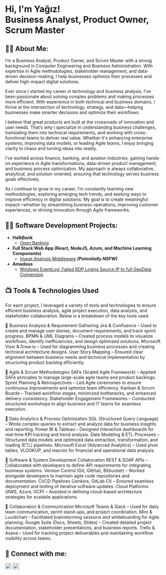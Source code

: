 <h1>Hi, I'm Yağız! <br/>Business Analyst</a>, <a ">Product Owner</a>, <a >Scrum Master</a></h1>
<h2>👨‍💻 About Me:</h2>
I’m a Business Analyst, Product Owner, and Scrum Master with a strong background in Computer Engineering and Business Administration. With expertise in Agile methodologies, stakeholder management, and data-driven decision-making, I help businesses optimize their processes and deliver high-impact digital solutions.

Ever since I started my career in technology and business analysis, I’ve been passionate about solving complex problems and making processes more efficient. With experience in both technical and business domains, I thrive at the intersection of technology, strategy, and data—helping businesses make smarter decisions and optimize their workflows.

I believe that great products are built at the crossroads of innovation and user needs. That’s why I specialize in understanding business challenges, translating them into technical requirements, and working with cross-functional teams to deliver real value. Whether it's enhancing enterprise systems, improving data models, or leading Agile teams, I enjoy bringing clarity to chaos and turning ideas into reality.

I’ve worked across finance, banking, and aviation industries, gaining hands-on experience in Agile transformations, data-driven product management, and business process optimization. My approach is always collaborative, analytical, and solution-oriented, ensuring that technology serves business goals effectively.

As I continue to grow in my career, I’m constantly learning new methodologies, exploring emerging tech trends, and seeking ways to improve efficiency in digital solutions. My goal is to create meaningful impact—whether by streamlining business operations, improving customer experiences, or driving innovation through Agile frameworks.

<h2>👨‍💻 Software Development Projects:</h2>

- <b>HalkBank </b>
  - [Open Banking](https://github.com/yagizgezmen/OpenBanking)
- <b>Full Stack Web App (React, NodeJS, Azure, and Machine Learning Components)</b>
  - [Image Analysis Middleware](https://github.com/joshmadakor1/4chan-Image-Analysis-Middleware-C964) <b><i>(Potentially NSFW)</b></i>
- <b>Amadeus</b>
  - [Windows EventLog: Failed RDP Logins Source IP to full GeoData Conversion](https://github.com/joshmadakor1/Sentinel-Lab)
<h2>📺 Tools & Technologies Used</h2>
For each project, I leveraged a variety of tools and technologies to ensure efficient business analysis, agile project execution, data analysis, and stakeholder collaboration. Below is a breakdown of the key tools used.



📌 Business Analysis & Requirement Gathering
Jira & Confluence – Used to create and manage user stories, document requirements, and track sprint progress.
BPMN & UML Diagrams – Created process models to visualize workflows, identify inefficiencies, and design optimized solutions.
Microsoft Visio & Draw.io – Used for diagramming business processes and creating technical architecture designs.
User Story Mapping – Ensured clear alignment between business needs and technical implementation by structuring product backlog efficiently.

📌 Agile & Scrum Methodologies
SAFe (Scaled Agile Framework) – Applied SAFe principles to manage large-scale agile teams and product backlogs.
Sprint Planning & Retrospectives – Led Agile ceremonies to ensure continuous improvements and optimize team efficiency.
Kanban & Scrum Boards – Tracked workflow stages, minimized bottlenecks, and enhanced delivery consistency.
Stakeholder Engagement Frameworks – Conducted structured workshops to align business and IT teams for seamless execution.

📌 Data Analytics & Process Optimization
SQL (Structured Query Language) – Wrote complex queries to extract and analyze data for business insights and reporting.
Power BI & Tableau – Designed interactive dashboards for real-time KPI tracking and trend analysis.
Data Modeling & ETL Processes – Structured data models and optimized data extraction, transformation, and loading (ETL) pipelines.
Microsoft Excel (Advanced Analytics) – Used pivot tables, VLOOKUP, and macros for financial and operational data analysis.

📌 Software & System Development Collaboration
REST & SOAP APIs – Collaborated with developers to define API requirements for integrating business systems.
Version Control (Git, GitHub, Bitbucket) – Worked alongside developers to maintain agile code repositories and documentation.
CI/CD Pipelines (Jenkins, GitLab CI) – Ensured seamless deployment and testing of iterative software updates.
Cloud Platforms (AWS, Azure, GCP) – Assisted in defining cloud-based architecture strategies for scalable applications.

📌 Collaboration & Communication
Microsoft Teams & Slack – Used for daily team communication, sprint stand-ups, and project coordination.
Miro & Lucidchart – Facilitated brainstorming sessions and whiteboarding for Agile planning.
Google Suite (Docs, Sheets, Slides) – Created detailed project documentation, stakeholder presentations, and business reports.
Trello & Asana – Used for tracking project deliverables and maintaining workflow visibility across teams.


<h2> 🤳 Connect with me:</h2>

[<img align="left" alt="JoshMadakor | LinkedIn" width="22px" src="https://cdn.jsdelivr.net/npm/simple-icons@v3/icons/linkedin.svg" />][linkedin]
[<img align="left" alt="JoshMadakor | Instagram" width="22px" src="https://cdn.jsdelivr.net/npm/simple-icons@v3/icons/instagram.svg" />][instagram]



[instagram]: https://www.instagram.com/joshmadakor/
[linkedin]: https://www.linkedin.com/in/yagiz-gezmen/

<!--
**joshmadakor1/joshmadakor1** is a ✨ _special_ ✨ repository because its `README.md` (this file) appears on your GitHub profile.

Here are some ideas to get you started:

- 🔭 I’m currently working on ...
- 🌱 I’m currently learning ...
- 👯 I’m looking to collaborate on ...
- 🤔 I’m looking for help with ...
- 💬 Ask me about ...
- 📫 How to reach me: ...
- 😄 Pronouns: ...
- ⚡ Fun fact: ...
-->
